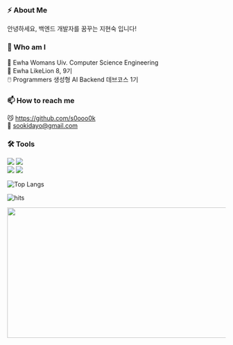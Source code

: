 ### ⚡ About Me 
안녕하세요, 백엔드 개발자를 꿈꾸는 지현숙 입니다!

### 🏃 Who am I
🔭 Ewha Womans Uiv. Computer Science Engineering   
🦁 Ewha LikeLion 8, 9기   
🖱️ Programmers 생성형 AI Backend 데브코스 1기    

### 📫 How to reach me 
😼 https://github.com/s0ooo0k    
📧 sookidayo@gmail.com

### 🛠️ Tools
<img src="https://img.shields.io/badge/Python-3776AB?style=for-the-badge&logo=Python&logoColor=white">  <img src="https://img.shields.io/badge/Django-092E20?style=for-the-badge&logo=Django&logoColor=white">   
<img src="https://img.shields.io/badge/HTML-E34F26?style=for-the-badge&logo=HTML5&logoColor=white"> <img src="https://img.shields.io/badge/JavaScript-F7DF1E?style=for-the-badge&logo=JavaScrpipt&logoColor=white">  

![Top Langs](https://github-readme-stats.vercel.app/api/top-langs/?username=s0ooo0k&layout=compact)



![hits](https://hits.seeyoufarm.com/api/count/incr/badge.svg?url=https%3A%2F%2Fgithub.com%2Fs0ooo0k&edge_flat=false&title=hits)

<a href="https://www.gitanimals.org/en_US?utm_medium=image&utm_source=s0ooo0k&utm_content=farm">
<img
  src="https://render.gitanimals.org/farms/s0ooo0k"
  width="600"
  height="300"
/>
</a>
